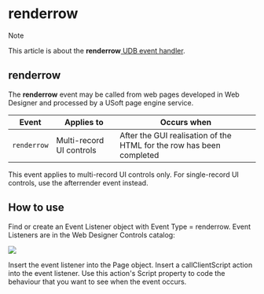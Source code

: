 # renderrow



> [!NOTE]
> This article is about the **renderrow**[ UDB event handler](/docs/Web%20and%20app%20UIs/UDB%20Events).

## **renderrow**

The **renderrow** event may be called from web pages developed in Web Designer and processed by a USoft page engine service.

|**Event**|**Applies to**|**Occurs when**|
|--------|--------|--------|
|`renderrow`|Multi-record UI controls|After the GUI realisation of the HTML for the row has been completed|



This event applies to multi-record UI controls only. For single-record UI controls, use the afterrender event instead.

## How to use

Find or create an Event Listener object with Event Type = renderrow. Event Listeners are in the Web Designer Controls catalog:

![](/api/Web%20and%20app%20UIs/UDB%20Events/assets/ff8672be-ff07-426e-ba7e-0ecf37444b63.png)

Insert the event listener into the Page object. Insert a callClientScript action into the event listener. Use this action's Script property to code the behaviour that you want to see when the event occurs.